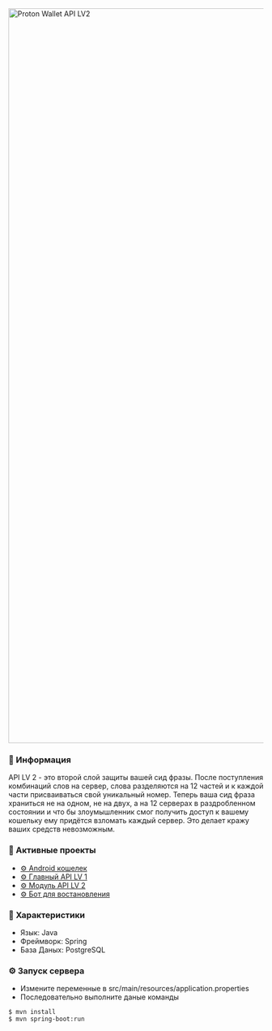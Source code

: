 <img width="1448" alt="Proton Wallet API LV2" src="https://github.com/ProtonCrypto/ProtonApiLV2/assets/52669201/d9177eb8-606b-47de-bf22-d53432d1e7bd">


### 🦊 Информация
API LV 2 - это второй слой защиты вашей сид фразы. После поступления комбинаций слов на сервер, слова разделяются на 12 частей и к каждой части присваиваться свой уникальный номер. Теперь ваша сид фраза храниться не на одном, не на двух, а на 12 серверах в раздробленном состоянии и что бы злоумышленник смог получить доступ к вашему кошельку ему придётся взломать каждый сервер. Это делает кражу ваших средств невозможным.

### 📎 Активные проекты

* [⚙ Android кошелек](https://github.com/ProtonCrypto/ProtonWalletAndroid)
* [⚙ Главный API LV 1](https://github.com/ProtonCrypto/ProtonApiLV1)
* [⚙ Модуль API LV 2](https://github.com/ProtonCrypto/ProtonApiLV2)
* [⚙ Бот для востановления](https://github.com/ProtonCrypto/ProtonWalletRecoveryBot)

### 📜 Характеристики

* Язык: Java
* Фреймворк: Spring
* База Даных: PostgreSQL

### ⚙ Запуск сервера

* Измените переменные в src/main/resources/application.properties 
* Последовательно выполните даные команды

```
$ mvn install
$ mvn spring-boot:run
```

